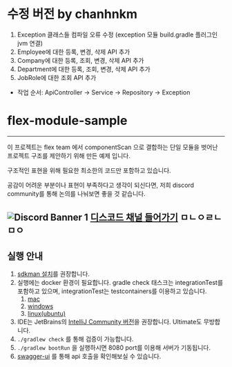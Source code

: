 # 수정 버전 by chanhnkm

1. Exception 클래스들 컴파일 오류 수정 (exception 모듈 build.gradle 플러그인 jvm 연결)
2. Employee에 대한 등록, 변경, 삭제 API 추가
3. Company에 대한 등록, 조회, 변경, 삭제 API 추가
4. Department에 대한 등록, 조회, 변경, 삭제 API 추가
5. JobRole에 대한 조회 API 추가
* 작업 순서: ApiController -> Service -> Repository -> Exception

# flex-module-sample
---

이 프로젝트는 flex team 에서 componentScan 으로 결합하는 단일 모듈을 벗어난 프로젝트 구조를 제안하기 위해 만든 예제 입니다.

구조적인 표현을 위해 필요한 최소한의 코드만 포함하고 있습니다.

공감이 어려운 부분이나 표현이 부족하다고 생각이 되신다면, 저희 discord community를 통해 논의를 나눠보면 좋을 것 같습니다. 

![Discord Banner 1](https://discord.com/api/guilds/1377214678945759252/widget.png?style=banner1)
[디스코드 채널 들어가기](https://discord.com/invite/jVsZRHFx)
ㅁㄴㅇㄹㄴㅁㅇ
---

## 실행 안내

1. [sdkman 설치](https://sdkman.io/install/)를 권장합니다.
2. 실행에는 docker 환경이 필요합니다. gradle check 태스크는 integrationTest를 포함하고 있으며, integrationTest는 testcontainers를 이용하고 있습니다.
   1. [mac](https://docs.docker.com/desktop/setup/install/mac-install/)
   2. [windows](https://docs.docker.com/desktop/setup/install/windows-install/)
   3. [linux(ubuntu)](https://docs.docker.com/desktop/setup/install/linux/ubuntu/)
3. IDE는 JetBrains의 [IntelliJ Community 버전](https://www.jetbrains.com/help/idea/installation-guide.html)을 권장합니다. Ultimate도 무방합니다.
4. `./gradlew check` 를 통해 검증이 가능합니다.
5. `./gradlew bootRun` 을 실행하시면 8080 port를 이용해 서버가 기동됩니다. 
6. [swagger-ui](http://localhost:8080/swagger-ui.html) 를 통해 api 호출을 확인해보실 수 있습니다.  
